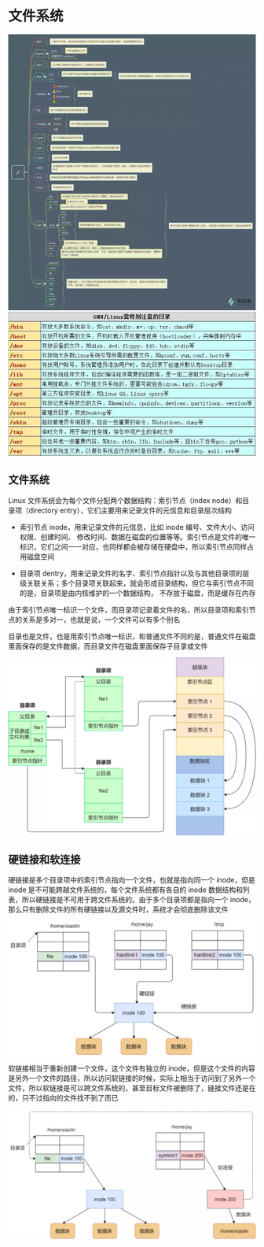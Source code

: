 # 文件系统

![](../../Picture/Linux/file/fs/01.png)
![](../../Picture/Linux/file/fs/02.png)

## 文件系统

Linux 文件系统会为每个文件分配两个数据结构：索引节点（index node）和目录项（directory entry），它们主要用来记录文件的元信息和目录层次结构

- 索引节点 inode，用来记录文件的元信息，比如 inode 编号、文件大小、访问权限、创建时间、
修改时间、数据在磁盘的位置等等。索引节点是文件的唯一标识，它们之间一一对应，也同样都会被存储在硬盘中，所以索引节点同样占用磁盘空间

- 目录项 dentry，用来记录文件的名字、索引节点指针以及与其他目录项的层级关联关系；多个目录项关联起来，就会形成目录结构，但它与索引节点不同的是，目录项是由内核维护的一个数据结构，
不存放于磁盘，而是缓存在内存

由于索引节点唯一标识一个文件，而目录项记录着文件的名，所以目录项和索引节点的关系是多对一，也就是说，一个文件可以有多个别名

目录也是文件，也是用索引节点唯一标识，和普通文件不同的是，普通文件在磁盘里面保存的是文件数据，而目录文件在磁盘里面保存子目录或文件

![](../../Picture/Linux/file/fs/03.png)

## 硬链接和软连接

硬链接是多个目录项中的索引节点指向一个文件，也就是指向同一个 inode，但是 inode 是不可能跨越文件系统的，每个文件系统都有各自的 inode 数据结构和列表，所以硬链接是不可用于跨文件系统的。由于多个目录项都是指向一个 inode，那么只有删除文件的所有硬链接以及源文件时，系统才会彻底删除该文件

![](../../Picture/Linux/file/fs/04.png)

软链接相当于重新创建一个文件，这个文件有独立的 inode，但是这个文件的内容是另外一个文件的路径，所以访问软链接的时候，实际上相当于访问到了另外一个文件，所以软链接是可以跨文件系统的，甚至目标文件被删除了，链接文件还是在的，只不过指向的文件找不到了而已

![](../../Picture/Linux/file/fs/05.png)